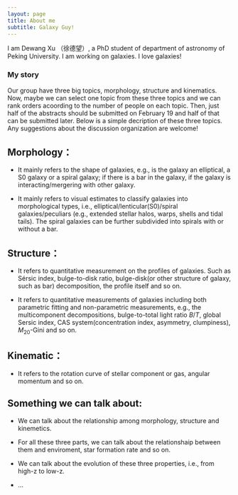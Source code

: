 ```yaml
---
layout: page
title: About me
subtitle: Galaxy Guy!
---
```


I am Dewang Xu （徐德望）, a PhD student of department of astronomy of Peking University. I am working on galaxies. I love galaxies!

### My story

Our group have three big topics, morphology, structure and kinematics. Now, maybe we can select one topic from these three topics and we can rank orders acoording to the number of people on each topic. Then, just half of the abstracts should be submitted on February 19 and half of that can be submitted later. Below is a simple decription of these three topics. Any suggestions about the discussion organization are welcome!

## Morphology：

* It mainly refers to the shape of galaxies, e.g., is the galaxy an elliptical, a S0 galaxy or a spiral galaxy; if there is a bar in the galaxy, if the galaxy is interacting/mergering with other galaxy.

* It mainly refers to visual estimates to classify galaxies into morphological types, i.e., elliptical/lenticular(S0)/spiral galaxies/peculiars (e.g., extended stellar halos, warps, shells and tidal tails). The spiral galaxies can be further subdivided into spirals with or without a bar.

## Structure：

* It refers to quantitative measurement on the profiles of galaxies. Such as Sérsic index, bulge-to-disk ratio, bulge-disk(or other structure of galaxy, such as bar) decomposition, the profile itself and so on.

* It refers to quantitative measurements of galaxies including both parametric fitting and non-parametric measurements, e.g., the multicomponent decompositions, bulge-to-total light ratio $B/T$, global Sersic index, CAS system(concentration index, asymmetry, clumpiness), $M_{20}$-Gini and so on.

## Kinematic：

* It refers to the rotation curve of stellar component or gas, angular momentum and so on.

## Something we can talk about:

* We can talk about the relationship among morphology, structure and kinemetics.

* For all these three parts, we can talk about the relationshaip between them and enviroment, star formation rate and so on.

* We can talk about the evolution of these three properties, i.e., from high-z to low-z.

* ...
